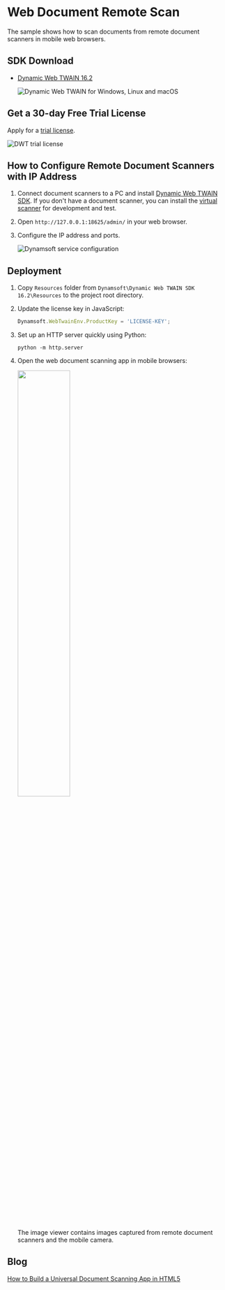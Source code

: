 # Web Document Remote Scan
The sample shows how to scan documents from remote document scanners in mobile web browsers.

## SDK Download
- [Dynamic Web TWAIN 16.2](https://www.dynamsoft.com/web-twain/downloads)

    ![Dynamic Web TWAIN for Windows, Linux and macOS](https://www.dynamsoft.com/blog/wp-content/uploads/2021/02/dynamic-web-twain-download.png)

## Get a 30-day Free Trial License
Apply for a [trial license](https://www.dynamsoft.com/customer/license/trialLicense).

![DWT trial license](https://www.dynamsoft.com/blog/wp-content/uploads/2021/02/dynamic-web-twain-trial-license.png)

## How to Configure Remote Document Scanners with IP Address
1. Connect document scanners to a PC and install [Dynamic Web TWAIN SDK](https://www.dynamsoft.com/web-twain/overview/). If you don't have a document scanner, you can install the [virtual scanner](https://download.dynamsoft.com/tool/twainds.win32.installer.2.1.3.msi) for development and test.
2. Open `http://127.0.0.1:18625/admin/` in your web browser.
3. Configure the IP address and ports.

    ![Dynamsoft service configuration](https://www.dynamsoft.com/blog/wp-content/uploads/2021/02/dynamsoft-service-configuration.png)


## Deployment
1. Copy `Resources` folder from `Dynamsoft\Dynamic Web TWAIN SDK 16.2\Resources` to the project root directory.

2. Update the license key in JavaScript:

    ```js
    Dynamsoft.WebTwainEnv.ProductKey = 'LICENSE-KEY';
    ```

3. Set up an HTTP server quickly using Python:

    ```
    python -m http.server
    ```

4. Open the web document scanning app in mobile browsers:

    <kbd><img src="https://www.dynamsoft.com/blog/wp-content/uploads/2021/01/web-document-remote-scan.jpg" width="50%">

    The image viewer contains images captured from remote document scanners and the mobile camera.

## Blog
[How to Build a Universal Document Scanning App in HTML5](https://www.dynamsoft.com/codepool/mobile-scanner-camera-document-capture.html)
